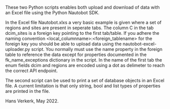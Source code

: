 These two Python scripts enables both upload and download of data with an Excel file using the Python Nautobot SDK.

In the Excel file Nautobot.xlxs a very basic example is given where a set of regions and sites are present in seperate tabs. The column C in the tab dcim_sites is a foreign key pointing to the first tab/table. If you adhere the naming convention <local_columnname>:<foreign_tablename> for the foreign key you should be able to upload data using the nautobot-excel-uploader.py script. You normally must use the name property in the foreign table to reference the data except for properties documented in the fk_name_exceptions dictionary in the script. In the name of the first tab the enum fields dcim and regions are encoded using a dot as delimeter to reach the correct API endpoint.

The second script can be used to print a set of database objects in an Excel file. A current limitation is that only string, bool and list types of properties are printed in the file.

Hans Verkerk, May 2022.






















